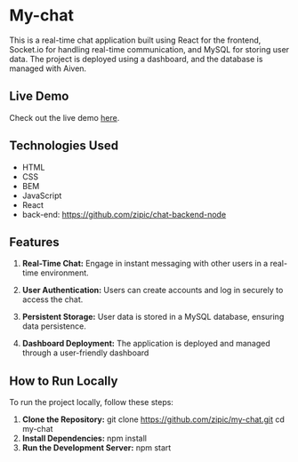 # My-chat

This is a real-time chat application built using React for the frontend, Socket.io for handling real-time communication, and MySQL for storing user data. The project is deployed using a dashboard, and the database is managed with Aiven.

## Live Demo

Check out the live demo [here](https://zipic.github.io/my-chat).

## Technologies Used
- HTML
- CSS
- BEM
- JavaScript
- React
- back-end: https://github.com/zipic/chat-backend-node

## Features

1. **Real-Time Chat:** Engage in instant messaging with other users in a real-time environment.

2. **User Authentication:** Users can create accounts and log in securely to access the chat.

3. **Persistent Storage:** User data is stored in a MySQL database, ensuring data persistence.

4. **Dashboard Deployment:** The application is deployed and managed through a user-friendly dashboard

## How to Run Locally

To run the project locally, follow these steps:

1. **Clone the Repository:**
   git clone https://github.com/zipic/my-chat.git
   cd my-chat
2. **Install Dependencies:**
   npm install
3. **Run the Development Server:**
   npm start

